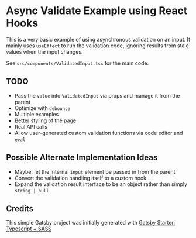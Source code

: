# Async Validate Example using React Hooks

This is a very basic example of using asynchronous validation on an input. It mainly uses `useEffect` to run the validation code, ignoring results from stale values when the input changes. 

See `src/components/ValidatedInput.tsx` for the main code.

## TODO

- Pass the `value` into `ValidatedInput` via props and manage it from the parent
- Optimize with `debounce`
- Multiple examples
- Better styling of the page
- Real API calls
- Allow user-generated custom validation functions via code editor and `eval`

## Possible Alternate Implementation Ideas

- Maybe, let the internal `input` element be passed in from the parent
- Convert the validation handling itself to a custom hook
- Expand the validation result interface to be an object rather than simply `string | null`

## Credits

This simple Gatsby project was initially generated with [Gatsby Starter: Typescript + SASS](https://github.com/tdharmon/gatsby-starter-typescript-sass)

